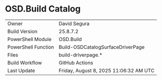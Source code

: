 ﻿# OSD.Build Catalog

| | |
|-|-|
| Owner | David Segura |
| Build Version | 25.8.7.2 |
| PowerShell Module | OSD.Build |
| PowerShell Function | Build-OSDCatalogSurfaceDriverPage |
| Files | build-driverpage.* |
| Build Workflow | GitHub Actions |
| Last Update | Friday, August 8, 2025 11:06:32 AM UTC |
